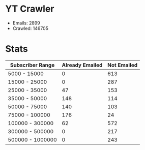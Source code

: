 # YT Crawler
- Emails: 2899
- Crawled: 146705

# Stats
| Subscriber Range  | Already Emailed | Not Emailed |
|-------|-------|-------|
| 5000 - 15000 | 0 | 613 |
| 15000 - 25000 | 0 | 287 |
| 25000 - 35000 | 47 | 153 |
| 35000 - 50000 | 148 | 114 |
| 50000 - 75000 | 140 | 103 |
| 75000 - 100000 | 176 | 24 |
| 100000 - 300000 | 62 | 572 |
| 300000 - 500000 | 0 | 217 |
| 500000 - 1000000 | 0 | 243 |
